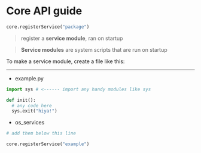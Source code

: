 # Core API guide

```python
core.registerService("package")
```

> register a **service module**, ran on startup

> **Service modules** are system scripts that are run on startup

To make a service module, create a file like this:

---

- example.py

```python
import sys # <------ import any handy modules like sys

def init():
  # any code here
  sys.exit("hiya!")
```

- os_services

```python
# add them below this line

core.registerService("example")
```
